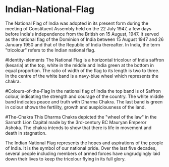 # Indian-National-Flag
The National Flag of India was adopted in its present form during the meeting of Constituent Assembly held on the 22 July 1947, a few days before India's independence from the British on 15 August, 1947. It served as the national flag of the Dominion of India between 15 August 1947 and 26 January 1950 and that of the Republic of India thereafter. In India, the term "tricolour" refers to the Indian national flag.
 
#Identity-elements
The National Flag is a horizontal tricolour of India saffron (kesaria) at the top, white in the middle and India green at the bottom in equal proportion. The ratio of width of the flag to its length is two to three. In the centre of the white band is a navy-blue wheel which represents the chakra.
 
#Colours-of-the-Flag
In the national flag of India the top band is of Saffron colour, indicating the strength and courage of the country. The white middle band indicates peace and truth with Dharma Chakra. The last band is green in colour shows the fertility, growth and auspiciousness of the land.

#The-Chakra
This Dharma Chakra depicted the "wheel of the law" in the Sarnath Lion Capital made by the 3rd-century BC Mauryan Emperor Ashoka. The chakra intends to show that there is life in movement and death in stagnation.

The Indian National Flag represents the hopes and aspirations of the people of India. It is the symbol of our national pride. Over the last five decades, several people including members of armed forces have ungrudgingly laid down their lives to keep the tricolour flying in its full glory.
